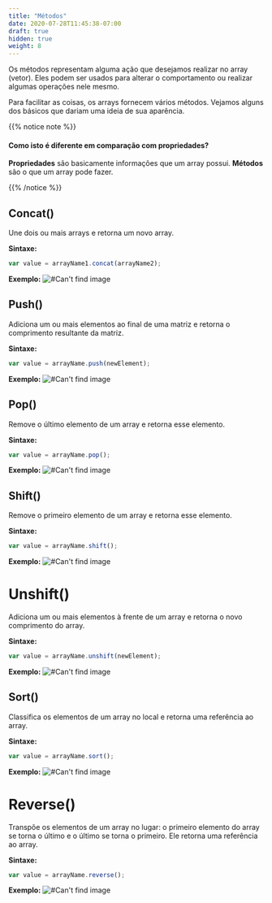 ```yaml
---
title: "Métodos"
date: 2020-07-28T11:45:38-07:00
draft: true
hidden: true
weight: 8
---
```


Os métodos representam alguma ação que desejamos realizar no array (vetor). Eles podem ser usados ​​para alterar o comportamento ou realizar algumas operações nele mesmo.

Para facilitar as coisas, os arrays fornecem vários métodos. Vejamos alguns dos básicos que dariam uma ideia de sua aparência.

{{% notice note %}}

#### Como isto é diferente em comparação com propriedades?

**Propriedades** são basicamente informações que um array possui. **Métodos** são o que um array pode fazer.

{{% /notice %}}

## Concat()

Une dois ou mais arrays e retorna um novo array.

**Sintaxe:**
```javascript
var value = arrayName1.concat(arrayName2);
```

**Exemplo:**
![#Can't find image](../../img/concat.png)

## Push()
Adiciona um ou mais elementos ao final de uma matriz e retorna o comprimento resultante da matriz.

**Sintaxe:**
```javascript
var value = arrayName.push(newElement);
```

**Exemplo:**
![#Can't find image](../../img/push.png)

## Pop()
Remove o último elemento de um array e retorna esse elemento.

**Sintaxe:**
```javascript
var value = arrayName.pop();
```

<b>Exemplo:</b>
![#Can't find image](../../img/pop.png)

## Shift()

Remove o primeiro elemento de um array e retorna esse elemento.

**Sintaxe:**
```javascript
var value = arrayName.shift();
```

**Exemplo:**
![#Can't find image](../../img/shift.png)

# Unshift()

Adiciona um ou mais elementos à frente de um array e retorna o novo comprimento do array.

**Sintaxe:**
```javascript
var value = arrayName.unshift(newElement);
```

**Exemplo:**
![#Can't find image](../../img/unshift.png)

## Sort()

Classifica os elementos de um array no local e retorna uma referência ao array.

**Sintaxe:**
```javascript
var value = arrayName.sort();
```

**Exemplo:**
![#Can't find image](../../img/sort.png)

# Reverse()

Transpõe os elementos de um array no lugar: o primeiro elemento do array se torna o último e o último se torna o primeiro. Ele retorna uma referência ao array.

**Sintaxe:**
```javascript
var value = arrayName.reverse();
```

**Exemplo:**
![#Can't find image](../../img/reverse.png)
